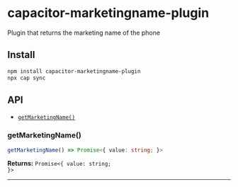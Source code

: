 # capacitor-marketingname-plugin

Plugin that returns the marketing name of the phone

## Install

```bash
npm install capacitor-marketingname-plugin
npx cap sync
```

## API

<docgen-index>

- [`getMarketingName()`](#getmarketingname)

</docgen-index>

<docgen-api>
<!--Update the source file JSDoc comments and rerun docgen to update the docs below-->

### getMarketingName()

```typescript
getMarketingName() => Promise<{ value: string; }>
```

**Returns:** <code>Promise&lt;{ value: string; }&gt;</code>

---

</docgen-api>
